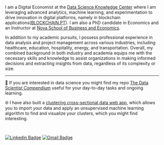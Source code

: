 I am a Digital Economist at the [Data Science Knowledge Center](https://www.novasbe.unl.pt/en/data-science/) where I am leveraging advanced analytics, machine learning, and experimentation to drive innovation in digital platforms, namely in blockchain applications([BLOCKCHAIN.PT](https://www.linkedin.com/company/blockchain-pt/?originalSubdomain=pt)).
I am also a PhD candidate in Economics and an Instructor at [Nova School of Business and Economics](https://www.novasbe.unl.pt/). 

In addition to my academic pursuits, I possess professional experience in data analysis and project management across various industries, including healthcare, education, hospitality, energy, and transportation. 
Overall, my combined background in both industry and academia equips me with the necessary skills and knowledge to assist organizations in making informed decisions and extracting insights from data, regardless of its complexity or size.

----

📃 If you are interested in data science you might find my repo [The Data Scientist Compendium](https://github.com/bforbesc/the-data-scientist-compendium) useful for your day-to-day tasks and ongoing learning.

🌐 I have also built a [clustering cross-sectional data web app](https://bforbesc-clustering-web-app-ml-web-app-ee5tk5.streamlit.app), which allows you to import your data and apply an unsupervised machine learning algorithm to find and visualize your clusters, which you might find interesting.


<br>

[![Linkedin Badge](https://img.shields.io/badge/-bernardoforbescosta-blue?style=flat-square&logo=Linkedin&logoColor=white&link=https://www.linkedin.com/in/bernardoforbescosta/)](https://www.linkedin.com/in/bernardoforbescosta/)
[![Gmail Badge](https://img.shields.io/badge/-bernardoforbescosta@gmail.com-c14438?style=flat-square&logo=Gmail&logoColor=white&link=mailto:bernardoforbescosta@gmail.com)](mailto:bernardoforbescosta@gmail.com)
